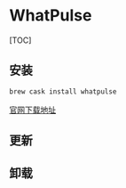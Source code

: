 # WhatPulse

[TOC]

## 安装

```bash
brew cask install whatpulse
```
[官网下载地址](https://whatpulse.org/downloads/) 


## 更新


## 卸载



